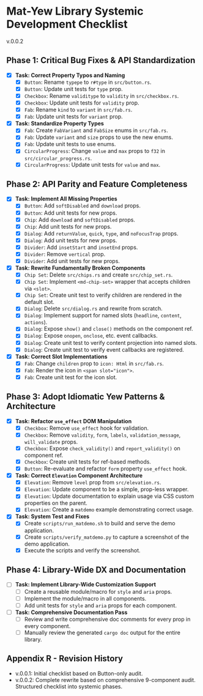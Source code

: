 # Mat-Yew Library Systemic Development Checklist
v.0.0.2

## Phase 1: Critical Bug Fixes & API Standardization

- [x] **Task: Correct Property Typos and Naming**
  - [x] `Button`: Rename `typepe` to `r#type` in `src/button.rs`.
  - [x] `Button`: Update unit tests for `type` prop.
  - [x] `Checkbox`: Rename `validitype` to `validity` in `src/checkbox.rs`.
  - [x] `Checkbox`: Update unit tests for `validity` prop.
  - [x] `Fab`: Rename `kind` to `variant` in `src/fab.rs`.
  - [x] `Fab`: Update unit tests for `variant` prop.
- [x] **Task: Standardize Property Types**
  - [x] `Fab`: Create `FabVariant` and `FabSize` enums in `src/fab.rs`.
  - [x] `Fab`: Update `variant` and `size` props to use the new enums.
  - [x] `Fab`: Update unit tests to use enums.
  - [x] `CircularProgress`: Change `value` and `max` props to `f32` in `src/circular_progress.rs`.
  - [x] `CircularProgress`: Update unit tests for `value` and `max`.

## Phase 2: API Parity and Feature Completeness

- [x] **Task: Implement All Missing Properties**
  - [x] `Button`: Add `softDisabled` and `download` props.
  - [x] `Button`: Add unit tests for new props.
  - [x] `Chip`: Add `download` and `softDisabled` props.
  - [x] `Chip`: Add unit tests for new props.
  - [x] `Dialog`: Add `returnValue`, `quick`, `type`, and `noFocusTrap` props.
  - [x] `Dialog`: Add unit tests for new props.
  - [x] `Divider`: Add `insetStart` and `insetEnd` props.
  - [x] `Divider`: Remove `vertical` prop.
  - [x] `Divider`: Add unit tests for new props.
- [x] **Task: Rewrite Fundamentally Broken Components**
  - [x] `Chip Set`: Delete `src/chips.rs` and create `src/chip_set.rs`.
  - [x] `Chip Set`: Implement `<md-chip-set>` wrapper that accepts children via `<slot>`.
  - [x] `Chip Set`: Create unit test to verify children are rendered in the default slot.
  - [x] `Dialog`: Delete `src/dialog.rs` and rewrite from scratch.
  - [x] `Dialog`: Implement support for named slots (`headline`, `content`, `actions`).
  - [x] `Dialog`: Expose `show()` and `close()` methods on the component ref.
  - [x] `Dialog`: Expose `onopen`, `onclose`, etc. event callbacks.
  - [x] `Dialog`: Create unit test to verify content projection into named slots.
  - [x] `Dialog`: Create unit test to verify event callbacks are registered.
- [x] **Task: Correct Slot Implementations**
  - [x] `Fab`: Change `children` prop to `icon: Html` in `src/fab.rs`.
  - [x] `Fab`: Render the icon in `<span slot="icon">`.
  - [x] `Fab`: Create unit test for the icon slot.

## Phase 3: Adopt Idiomatic Yew Patterns & Architecture

- [x] **Task: Refactor `use_effect` DOM Manipulation**
  - [x] `Checkbox`: Remove `use_effect` hook for validation.
  - [x] `Checkbox`: Remove `validity`, `form`, `labels`, `validation_message`, `will_validate` props.
  - [x] `Checkbox`: Expose `check_validity()` and `report_validity()` on component ref.
  - [x] `Checkbox`: Create unit tests for ref-based methods.
  - [x] `Button`: Re-evaluate and refactor `form` property `use_effect` hook.
- [x] **Task: Correct `Elevation` Component Architecture**
  - [x] `Elevation`: Remove `level` prop from `src/elevation.rs`.
  - [x] `Elevation`: Update component to be a simple, prop-less wrapper.
  - [x] `Elevation`: Update documentation to explain usage via CSS custom properties on the parent.
  - [x] `Elevation`: Create a `matdemo` example demonstrating correct usage.
- [x] **Task: System Test and Fixes**
  - [x] Create `scripts/run_matdemo.sh` to build and serve the demo application.
  - [x] Create `scripts/verify_matdemo.py` to capture a screenshot of the demo application.
  - [x] Execute the scripts and verify the screenshot.

## Phase 4: Library-Wide DX and Documentation

- [ ] **Task: Implement Library-Wide Customization Support**
  - [ ] Create a reusable module/macro for `style` and `aria` props.
  - [ ] Implement the module/macro in all components.
  - [ ] Add unit tests for `style` and `aria` props for each component.
- [ ] **Task: Comprehensive Documentation Pass**
  - [ ] Review and write comprehensive doc comments for every prop in every component.
  - [ ] Manually review the generated `cargo doc` output for the entire library.

## Appendix R - Revision History
- v.0.0.1: Initial checklist based on Button-only audit.
- v.0.0.2: Complete rewrite based on comprehensive 9-component audit. Structured checklist into systemic phases.
